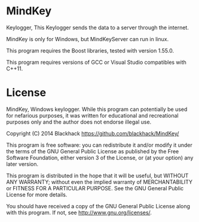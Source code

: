 MindKey
=======

Keylogger,
This Keylogger sends the data to a server through the internet.

MindKey is only for Windows, but MindKeyServer can run in linux.

This program requires the Boost libraries, tested with version 1.55.0.

This program requires versions of GCC or Visual Studio compatibles with C++11.

License
=======
 MindKey, Windows keylogger. 
 While this program can potentially be used for nefarious purposes, 
 it was written for educational and recreational purposes only
 and the author does not endorse illegal use.

 Copyright (C) 2014 Blackhack <https://github.com/blackhack/MindKey/>

 This program is free software: you can redistribute it and/or modify
 it under the terms of the GNU General Public License as published by
 the Free Software Foundation, either version 3 of the License, or
 (at your option) any later version.

 This program is distributed in the hope that it will be useful,
 but WITHOUT ANY WARRANTY; without even the implied warranty of
 MERCHANTABILITY or FITNESS FOR A PARTICULAR PURPOSE.  See the
 GNU General Public License for more details.

 You should have received a copy of the GNU General Public License
 along with this program.  If not, see <http://www.gnu.org/licenses/>.
